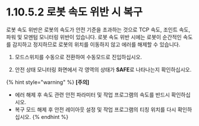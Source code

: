﻿# 1.10.5.2	로봇 속도 위반 시 복구

로봇 속도 위반은 로봇의 속도가 안전 기준을 초과하는 것으로 TCP 속도, 조인트 속도, 파워 및 모멘텀 모니터링 위반이 있습니다. 로봇 속도 위반 시에는 로봇이 순간적인 속도를 감지하고 정지하므로 로봇의 위치를 이동하지 않고 에러를 해제할 수 있습니다.

1.  모드스위치를 수동으로 전환하여 수동모드로 진입하십시오.


2.  안전 상태 모니터링 화면에서 각 영역의 상태가 **SAFE**로 나타나는지 확인하십시오.


{% hint style="warning" %}
**\[주의]**

* 에러 해제 후 속도 관련 안전 파라미터 및 작업 프로그램의 속도를 반드시 확인하십시오.
* 복구 모드 해제 후 안전 레이아웃 설정 및 작업 프로그램의 티칭 위치를 다시 확인하십시오.
{% endhint %}
